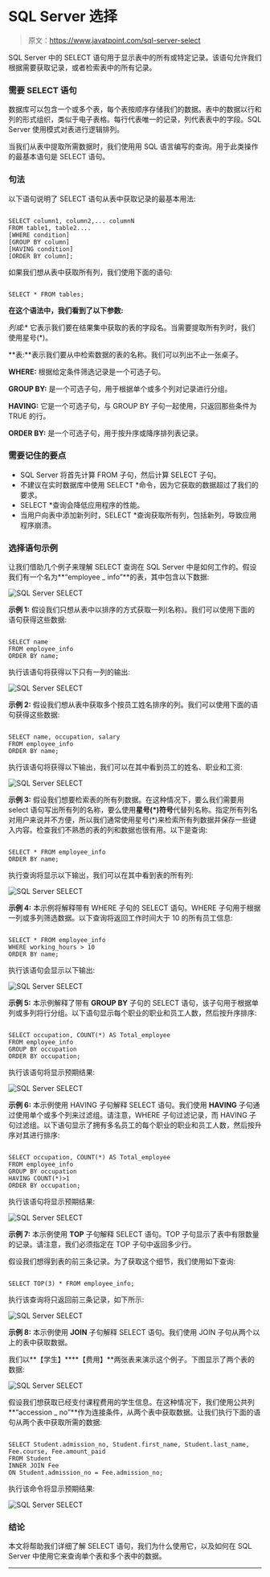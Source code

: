 # SQL Server 选择

> 原文：<https://www.javatpoint.com/sql-server-select>

SQL Server 中的 SELECT 语句用于显示表中的所有或特定记录。该语句允许我们根据需要获取记录，或者检索表中的所有记录。

### 需要 SELECT 语句

数据库可以包含一个或多个表，每个表按顺序存储我们的数据。表中的数据以行和列的形式组织，类似于电子表格。每行代表唯一的记录，列代表表中的字段。SQL Server 使用模式对表进行逻辑排列。

当我们从表中提取所需数据时，我们使用用 SQL 语言编写的查询。用于此类操作的最基本语句是 SELECT 语句。

### 句法

以下语句说明了 SELECT 语句从表中获取记录的最基本用法:

```

SELECT column1, column2,... columnN   
FROM table1, table2....
[WHERE condition]  
[GROUP BY column]  
[HAVING condition]   
[ORDER BY column];

```

如果我们想从表中获取所有列，我们使用下面的语句:

```

SELECT * FROM tables;

```

**在这个语法中，我们看到了以下参数:**

**列或*:** 它表示我们要在结果集中获取的表的字段名。当需要提取所有列时，我们使用星号(*)。

**表:**表示我们要从中检索数据的表的名称。我们可以列出不止一张桌子。

**WHERE:** 根据给定条件筛选记录是一个可选子句。

**GROUP BY:** 是一个可选子句，用于根据单个或多个列对记录进行分组。

**HAVING:** 它是一个可选子句，与 GROUP BY 子句一起使用，只返回那些条件为 TRUE 的行。

**ORDER BY:** 是一个可选子句，用于按升序或降序排列表记录。

### 需要记住的要点

*   SQL Server 将首先计算 FROM 子句，然后计算 SELECT 子句。
*   不建议在实时数据库中使用 SELECT *命令，因为它获取的数据超过了我们的要求。
*   SELECT *查询会降低应用程序的性能。
*   当用户向表中添加新列时，SELECT *查询获取所有列，包括新列，导致应用程序崩溃。

### 选择语句示例

让我们借助几个例子来理解 SELECT 查询在 SQL Server 中是如何工作的。假设我们有一个名为**“employee _ info”**的表，其中包含以下数据:

![SQL Server SELECT](img/9fef1a4145b25e95da414ea7a125e05c.png)

**示例 1:** 假设我们只想从表中以排序的方式获取一列(名称)。我们可以使用下面的语句获得这些数据:

```

SELECT name 
FROM employee_info
ORDER BY name;

```

执行该语句将获得以下只有一列的输出:

![SQL Server SELECT](img/bc55e17aa0ed1c99030a050c2b8d2e6c.png)

**示例 2:** 假设我们想从表中获取多个按员工姓名排序的列。我们可以使用下面的语句获得这些数据:

```

SELECT name, occupation, salary
FROM employee_info
ORDER BY name;

```

执行该语句将获得以下输出，我们可以在其中看到员工的姓名、职业和工资:

![SQL Server SELECT](img/61ccbbee350966455c612cb8ca76788c.png)

**示例 3:** 假设我们想要检索表的所有列数据。在这种情况下，要么我们需要用 select 语句写出所有列的名称，要么使用**星号(*)符号**代替列名称。指定所有列名对用户来说并不方便，所以我们通常使用星号(*)来检索所有列数据并保存一些键入内容。检查我们不熟悉的表的列和数据也很有用。以下是查询:

```

SELECT * FROM employee_info
ORDER BY name;

```

执行查询将显示以下输出，我们可以在其中看到表的所有列:

![SQL Server SELECT](img/2b78d6ee308f6c853ee141e3fca8c2e7.png)

**示例 4:** 本示例将解释带有 WHERE 子句的 SELECT 语句。WHERE 子句用于根据一列或多列筛选数据。以下查询将返回工作时间大于 10 的所有员工信息:

```

SELECT * FROM employee_info
WHERE working_hours > 10
ORDER BY name;

```

执行该语句会显示以下输出:

![SQL Server SELECT](img/690c75044c0ce92ab63780973b55acc5.png)

**示例 5:** 本示例解释了带有 **GROUP BY** 子句的 SELECT 语句，该子句用于根据单列或多列将行分组。以下语句显示每个职业的职业和员工人数，然后按升序排序:

```

SELECT occupation, COUNT(*) AS Total_employee 
FROM employee_info
GROUP BY occupation
ORDER BY occupation;

```

执行该语句将显示预期结果:

![SQL Server SELECT](img/9aceba58c55e592041e07bc9e13bc122.png)

**示例 6:** 本示例使用 HAVING 子句解释 SELECT 语句。我们使用 **HAVING** 子句通过使用单个或多个列来过滤组。请注意，WHERE 子句过滤记录，而 HAVING 子句过滤组。以下语句显示了拥有多名员工的每个职业的职业和员工人数，然后按升序对其进行排序:

```

SELECT occupation, COUNT(*) AS Total_employee 
FROM employee_info
GROUP BY occupation
HAVING COUNT(*)>1
ORDER BY occupation;

```

执行该语句将显示预期结果:

![SQL Server SELECT](img/3f8d5b9987cb7b5f369831efece12bd7.png)

**示例 7:** 本示例使用 **TOP** 子句解释 SELECT 语句。TOP 子句显示了表中有限数量的记录。请注意，我们必须指定在 TOP 子句中返回多少行。

假设我们想得到表的前三条记录。为了获取这个细节，我们使用如下查询:

```

SELECT TOP(3) * FROM employee_info;

```

执行该查询将只返回前三条记录，如下所示:

![SQL Server SELECT](img/e249de40f6def45420484e71eec14ded.png)

**示例 8:** 本示例使用 **JOIN** 子句解释 SELECT 语句。我们使用 JOIN 子句从两个以上的表中获取数据。

我们以**【学生】****【费用】**两张表来演示这个例子。下图显示了两个表的数据:

![SQL Server SELECT](img/84146ba00d70090cedb66aa382199b11.png)

假设我们想获取已经支付课程费用的学生信息。在这种情况下，我们使用公共列**“accession _ no”**作为连接条件，从两个表中获取数据。让我们执行下面的语句从两个表中获取所需的数据:

```

SELECT Student.admission_no, Student.first_name, Student.last_name, Fee.course, Fee.amount_paid  
FROM Student  
INNER JOIN Fee  
ON Student.admission_no = Fee.admission_no;

```

执行该命令将显示预期结果:

![SQL Server SELECT](img/7b5de84f43fbc3d48a7ea1f0027b247f.png)

### 结论

本文将帮助我们详细了解 SELECT 语句，我们为什么使用它，以及如何在 SQL Server 中使用它来查询单个表和多个表中的数据。

* * *